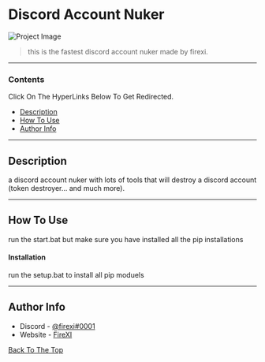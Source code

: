 # Discord Account Nuker

![Project Image](https://user-images.githubusercontent.com/94387389/144058764-5d0d6442-1acf-47eb-89bf-eee4162dd9e6.png)

> this is the fastest discord account nuker made by firexi.

---

### Contents
Click On The HyperLinks Below To Get Redirected.

- [Description](#description)
- [How To Use](#how-to-use)
- [Author Info](#author-info)

---

## Description

a discord account nuker with lots of tools that will destroy a discord account (token destroyer... and much more).


---

## How To Use
run the start.bat but make sure you have installed all the pip installations

#### Installation
run the setup.bat to install all pip moduels

---

## Author Info

- Discord - [@firexi#0001](https://www.discord.gg/hoard)
- Website - [FireXI](https://www.blackpeople.tk)

[Back To The Top](#read-me-template)
